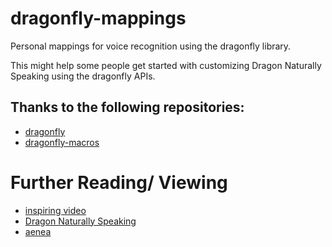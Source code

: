 # dragonfly-mappings
Personal mappings for voice recognition using the dragonfly library.  

This might help some people get started with customizing Dragon Naturally Speaking using the dragonfly APIs.  
## Thanks to the following repositories:
* [dragonfly](https://github.com/t4ngo/dragonfly)
* [dragonfly-macros](https://github.com/davitenio/dragonfly-macros)

# Further Reading/ Viewing
* [inspiring video](https://www.youtube.com/watch?v=8SkdfdXWYaI)
* [Dragon Naturally Speaking](http://www.nuance.com/dragon/index.htm)
* [aenea](https://github.com/dictation-toolbox/aenea)

